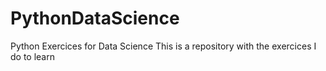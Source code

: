 # PythonDataScience
Python Exercices for Data Science
This is a repository with the exercices I do to learn 

